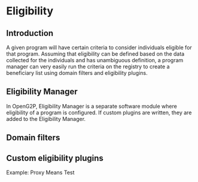 # Eligibility

## Introduction

A given program will have certain criteria to consider individuals eligible for that program. Assuming that eligibility can be defined based on the data collected for the individuals and has unambiguous definition, a program manager can very easily run the criteria on the registry to create a beneficiary list using domain filters and eligibility plugins.

## Eligibility Manager

In OpenG2P, Eligibility Manager is a separate software module where eligibility of a program is configured. If custom plugins are written, they are added to the Eligibility Manager.

## Domain filters

## Custom eligibility plugins

Example: Proxy Means Test
